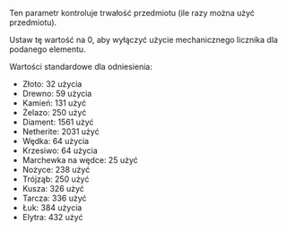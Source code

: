 Ten parametr kontroluje trwałość przedmiotu (ile razy można użyć przedmiotu).

Ustaw tę wartość na 0, aby wyłączyć użycie mechanicznego licznika dla podanego elementu.

Wartości standardowe dla odniesienia:

* Złoto: 32 użycia
* Drewno: 59 użycia
* Kamień: 131 użyć
* Żelazo: 250 użyć
* Diament: 1561 użyć
* Netherite: 2031 użyć
* Wędka: 64 użycia
* Krzesiwo: 64 użycia
* Marchewka na wędce: 25 użyć
* Nożyce: 238 użyć
* Trójząb: 250 użyć
* Kusza: 326 użyć
* Tarcza: 336 użyć
* Łuk: 384 użycia
* Elytra: 432 użyć